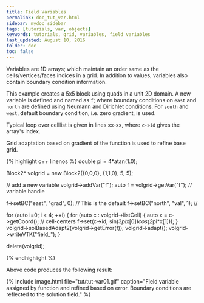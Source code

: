 ```yaml
---
title: Field Variables
permalink: doc_tut_var.html
sidebar: mydoc_sidebar
tags: [tutorials, var, objects]
keywords: tutorials, grid, variables, field variables
last_updated: August 10, 2016
folder: doc
toc: false
---
```


Variables are 1D arrays; which maintain an order same as the cells/vertices/faces indices in a grid. In addition to values, variables also contain boundary condition information. 

This example creates a 5x5 block using quads in a unit 2D domain. A new variable is defined and named as `f`; where boundary conditions on `east` and `north` are defined using Neumann and Dirichlet conditions. For `south` and `west`, default boundary condition, i.e. zero gradient, is used.

Typical loop over celllist is given in lines xx-xx, where `c->id` gives the array's index.

Grid adaptation based on gradient of the function is used to refine base grid. 

{% highlight c++ linenos %}
 double pi = 4*atan(1.0); 

 Block2* volgrid = new Block2({0,0,0}, {1,1,0}, 5, 5); 
  
 // add a new variable
 volgrid->addVar("f"); 
 auto f = volgrid->getVar("f"); // variable handle
  
 f->setBC("east", "grad", 0);   // This is the default
 f->setBC("north", "val", 1);   //   

 for (auto i=0; i < 4; ++i) { 
   for (auto c : volgrid->listCell) {
     auto x = c->getCoord(); // cell-centers
     f->set(c->id, sin(3*pi*x[0])*cos(2*pi*x[1]));
   }
   volgrid->solBasedAdapt2(volgrid->getError(f)); 
   volgrid->adapt(); 
   volgrid->writeVTK("field_"); 
 }
  
 delete(volgrid); 

{% endhighlight %}

Above code produces the following result:
  
{% include image.html file="tut/tut-var01.gif" caption="Field variable assigned by function and refined based on error. Boundary conditions are reflected to the solution field." %}



